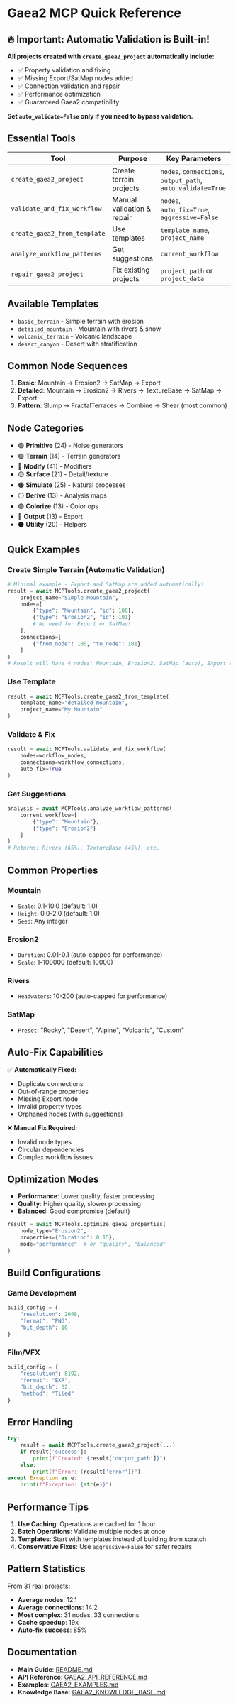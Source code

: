 # Gaea2 MCP Quick Reference

## 🔥 Important: Automatic Validation is Built-in!

**All projects created with `create_gaea2_project` automatically include:**
- ✅ Property validation and fixing
- ✅ Missing Export/SatMap nodes added
- ✅ Connection validation and repair
- ✅ Performance optimization
- ✅ Guaranteed Gaea2 compatibility

**Set `auto_validate=False` only if you need to bypass validation.**

## Essential Tools

| Tool | Purpose | Key Parameters |
|------|---------|----------------|
| `create_gaea2_project` | Create terrain projects | `nodes`, `connections`, `output_path`, `auto_validate=True` |
| `validate_and_fix_workflow` | Manual validation & repair | `nodes`, `auto_fix=True`, `aggressive=False` |
| `create_gaea2_from_template` | Use templates | `template_name`, `project_name` |
| `analyze_workflow_patterns` | Get suggestions | `current_workflow` |
| `repair_gaea2_project` | Fix existing projects | `project_path` or `project_data` |

## Available Templates

- `basic_terrain` - Simple terrain with erosion
- `detailed_mountain` - Mountain with rivers & snow
- `volcanic_terrain` - Volcanic landscape
- `desert_canyon` - Desert with stratification

## Common Node Sequences

1. **Basic**: Mountain → Erosion2 → SatMap → Export
2. **Detailed**: Mountain → Erosion2 → Rivers → TextureBase → SatMap → Export
3. **Pattern**: Slump → FractalTerraces → Combine → Shear (most common)

## Node Categories

- 🟢 **Primitive** (24) - Noise generators
- 🟢 **Terrain** (14) - Terrain generators
- 🔵 **Modify** (41) - Modifiers
- 🟡 **Surface** (21) - Detail/texture
- 🟠 **Simulate** (25) - Natural processes
- ⚪ **Derive** (13) - Analysis maps
- 🟣 **Colorize** (13) - Color ops
- 🔴 **Output** (13) - Export
- ⚫ **Utility** (20) - Helpers

## Quick Examples

### Create Simple Terrain (Automatic Validation)
```python
# Minimal example - Export and SatMap are added automatically!
result = await MCPTools.create_gaea2_project(
    project_name="Simple Mountain",
    nodes=[
        {"type": "Mountain", "id": 100},
        {"type": "Erosion2", "id": 101}
        # No need for Export or SatMap!
    ],
    connections=[
        {"from_node": 100, "to_node": 101}
    ]
)
# Result will have 4 nodes: Mountain, Erosion2, SatMap (auto), Export (auto)
```

### Use Template
```python
result = await MCPTools.create_gaea2_from_template(
    template_name="detailed_mountain",
    project_name="My Mountain"
)
```

### Validate & Fix
```python
result = await MCPTools.validate_and_fix_workflow(
    nodes=workflow_nodes,
    connections=workflow_connections,
    auto_fix=True
)
```

### Get Suggestions
```python
analysis = await MCPTools.analyze_workflow_patterns(
    current_workflow=[
        {"type": "Mountain"},
        {"type": "Erosion2"}
    ]
)
# Returns: Rivers (65%), TextureBase (45%), etc.
```

## Common Properties

### Mountain
- `Scale`: 0.1-10.0 (default: 1.0)
- `Height`: 0.0-2.0 (default: 1.0)
- `Seed`: Any integer

### Erosion2
- `Duration`: 0.01-0.1 (auto-capped for performance)
- `Scale`: 1-100000 (default: 10000)

### Rivers
- `Headwaters`: 10-200 (auto-capped for performance)

### SatMap
- `Preset`: "Rocky", "Desert", "Alpine", "Volcanic", "Custom"

## Auto-Fix Capabilities

✅ **Automatically Fixed:**
- Duplicate connections
- Out-of-range properties
- Missing Export node
- Invalid property types
- Orphaned nodes (with suggestions)

❌ **Manual Fix Required:**
- Invalid node types
- Circular dependencies
- Complex workflow issues

## Optimization Modes

- **Performance**: Lower quality, faster processing
- **Quality**: Higher quality, slower processing
- **Balanced**: Good compromise (default)

```python
result = await MCPTools.optimize_gaea2_properties(
    node_type="Erosion2",
    properties={"Duration": 0.15},
    mode="performance"  # or "quality", "balanced"
)
```

## Build Configurations

### Game Development
```python
build_config = {
    "resolution": 2048,
    "format": "PNG",
    "bit_depth": 16
}
```

### Film/VFX
```python
build_config = {
    "resolution": 8192,
    "format": "EXR",
    "bit_depth": 32,
    "method": "Tiled"
}
```

## Error Handling

```python
try:
    result = await MCPTools.create_gaea2_project(...)
    if result['success']:
        print(f"Created: {result['output_path']}")
    else:
        print(f"Error: {result['error']}")
except Exception as e:
    print(f"Exception: {str(e)}")
```

## Performance Tips

1. **Use Caching**: Operations are cached for 1 hour
2. **Batch Operations**: Validate multiple nodes at once
3. **Templates**: Start with templates instead of building from scratch
4. **Conservative Fixes**: Use `aggressive=False` for safer repairs

## Pattern Statistics

From 31 real projects:
- **Average nodes**: 12.1
- **Average connections**: 14.2
- **Most complex**: 31 nodes, 33 connections
- **Cache speedup**: 19x
- **Auto-fix success**: 85%

## Documentation

- **Main Guide**: [README.md](README.md)
- **API Reference**: [GAEA2_API_REFERENCE.md](GAEA2_API_REFERENCE.md)
- **Examples**: [GAEA2_EXAMPLES.md](GAEA2_EXAMPLES.md)
- **Knowledge Base**: [GAEA2_KNOWLEDGE_BASE.md](GAEA2_KNOWLEDGE_BASE.md)
